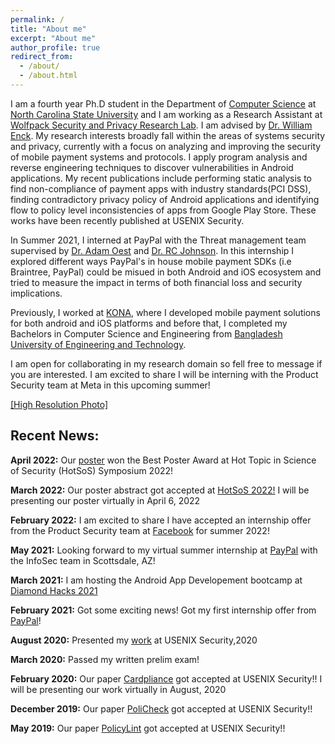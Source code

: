 ```yaml
---
permalink: /
title: "About me"
excerpt: "About me"
author_profile: true
redirect_from: 
  - /about/
  - /about.html
---
```



I am a fourth year Ph.D student in the Department of [Computer Science](https://www.csc.ncsu.edu) at [North Carolina State University](https://www.ncsu.edu) and I am working as a Research Assistant at [Wolfpack Security and Privacy Research Lab](https://wspr.csc.ncsu.edu). I am advised by [Dr. William Enck](https://www.enck.org). My research interests broadly fall within the areas of systems security and privacy, currently with a focus on analyzing and improving the security of mobile payment systems and protocols. I apply program analysis and reverse engineering techniques to discover vulnerabilities in Android applications. My recent publications include performing static analysis to find non-compliance of payment apps with industry standards(PCI DSS), finding contradictory privacy policy of Android applications and identifying flow to policy level inconsistencies of apps from Google Play Store. These works have been recently published at USENIX Security. 

In Summer 2021, I interned at PayPal with the Threat management team supervised by [Dr. Adam Oest](https://www.adamoest.com) and [Dr. RC Johnson](https://www.linkedin.com/in/rc-johnson-7234aa74/). In this internship I explored different ways PayPal's in house mobile payment SDKs (i.e Braintree, PayPal) could be misued in both Android and iOS ecosystem and tried to measure the impact in terms of both financial loss and security implications. 

Previously, I worked at [KONA](https://konai.com), where I developed mobile payment solutions for both android and iOS platforms and before that, I completed my Bachelors in Computer Science and Engineering from [Bangladesh University of Engineering and Technology](https://www.buet.ac.bd/web/). 

I am open for collaborating in my research domain so fell free to message if you are interested. 
I am excited to share I will be interning with the Product Security team at Meta in this upcoming summer!

[\[High Resolution Photo\]](https://saminmahmud.com/images/full.jpg)

## Recent News:

**April 2022:** Our [poster](https://saminmahmud.com/publications/) won the Best Poster Award at Hot Topic in Science of Security (HotSoS) Symposium 2022!

**March 2022:** Our poster abstract got accepted at [HotSoS 2022!](https://cps-vo.org/group/hotsos/agenda) I will be presenting our poster virtually in April 6, 2022 

**February 2022:** I am excited to share I have accepted an internship offer from the Product Security team at [Facebook](https://www.metacareers.com) for  summer 2022!

**May 2021:** Looking forward to my virtual summer internship at [PayPal](https://www.paypal.com/us/home) with the InfoSec team in Scottsdale, AZ!

**March 2021:** I am hosting the Android App Developement bootcamp at [Diamond Hacks 2021](https://hopin.com/events/diamondhacks-2021#schedule)

**February 2021:** Got some exciting news! Got my first internship offer from [PayPal](https://www.paypal.com/us/home)!

**August 2020:** Presented my [work](https://www.usenix.org/conference/usenixsecurity20/presentation/mahmud) at USENIX Security,2020 

**March 2020:** Passed my written prelim exam!

**February 2020:** Our paper [Cardpliance](https://www.usenix.org/system/files/sec20-mahmud.pdf) got accepted at USENIX Security!! I will be presenting our work virtually in August, 2020

**December 2019:** Our paper [PoliCheck](https://www.usenix.org/system/files/sec20-andow.pdf) got accepted at USENIX Security!!

**May 2019:** Our paper [PolicyLint](https://www.usenix.org/system/files/sec19-andow.pdf) got accepted at USENIX Security!!





